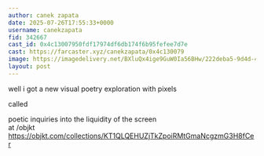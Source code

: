 ```yaml
---
author: canek zapata
date: 2025-07-26T17:55:33+0000
username: canekzapata
fid: 342667
cast_id: 0x4c13007950fdf17974df6db174f6b95fefee7d7e
cast: https://farcaster.xyz/canekzapata/0x4c130079
image: https://imagedelivery.net/BXluQx4ige9GuW0Ia56BHw/222deba5-9d4d-4c89-3dff-660444a8eb00/original
layout: post
---
```

well i got a new visual poetry exploration with pixels  
  
called   
  
poetic inquiries into the liquidity of the screen  
at /objkt   
https://objkt.com/collections/KT1QLQEHUZjTkZpoiRMtGmaNcgzmG3H8fCer  

<img src='https://imagedelivery.net/BXluQx4ige9GuW0Ia56BHw/222deba5-9d4d-4c89-3dff-660444a8eb00/original' alt='' referrerpolicy='no-referrer'/>